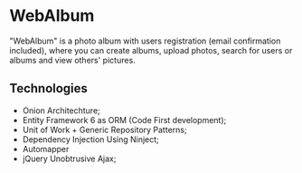 # WebAlbum
"WebAlbum" is a photo album with users registration (email confirmation included), where you can create albums, upload photos, search for users or albums and view others' pictures.

##  Technologies
* Onion Architechture;
* Entity Framework 6 as ORM (Code First development);
* Unit of Work + Generic Repository Patterns;
* Dependency Injection Using Ninject;
* Automapper
* jQuery Unobtrusive Ajax;

